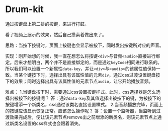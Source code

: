 # Drum-kit
通过按键盘上第二排的按键，来进行打鼓。

看了视频上展示的效果，然后自己摸索着做出来了。

思路：当按下按键时，页面上按键也会显示被按下，同时发出按键所对应的声音。

实现：刚开始想的时候，我一直在想怎么将按键`<div>`与音频`<audio>`直接进行绑定。后来才想明白，两个并不是直接绑定的，而是通过`keyCode`相同进行联系的。所以我们可以设置一个新属性`data-key`，并让`<div>`与`<audio>`的该属性值保持一致。当某个键按下时，选择出具有该属性值的元素`div`，通过css过渡设置键盘按下的效果；同时选择出具有该属性值的元素节点`audio`，让它开始播放音频。

难点： 
1.当键盘按下时，需要通过css设置按键样式。此时，css选择器是怎么选择出被按下的按键呢？
答：通过`data-key`及其值选择出被按下的键，为被按下的按键增添一个新类名，css通过该类名直接设置样式。
2.当音频播放完毕，页面上的按键应该显示恢复正常。应该怎么操作呢？
答：设置一个监听器，当监听到过渡效果完成后，便让该元素节点remove出之前增添的新类名，则该元素节点上通过新类名设置的css样式也会跟着消失。
